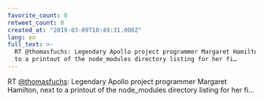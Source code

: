 ```yaml
---
favorite_count: 0
retweet_count: 0
created_at: "2019-03-09T10:49:31.000Z"
lang: en
full_text: >-
  RT @thomasfuchs: Legendary Apollo project programmer Margaret Hamilton, next
  to a printout of the node_modules directory listing for her fi…
---
```


RT [@thomasfuchs](https://twitter.com/thomasfuchs): Legendary Apollo project
programmer Margaret Hamilton, next to a printout of the node_modules directory
listing for her fi…
